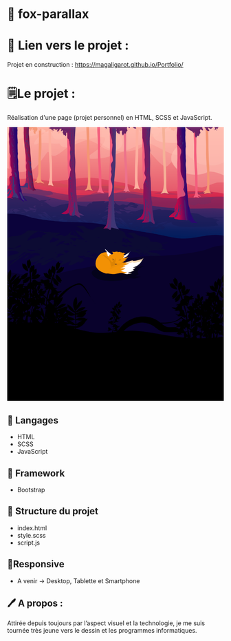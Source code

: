 # 🦊 fox-parallax

# 🔗 Lien vers le projet : 
Projet en construction :
https://magaligarot.github.io/Portfolio/

# 🗒Le projet :

Réalisation d'une page (projet personnel) en HTML, SCSS et JavaScript.

![<Visuel>](/src/foret.png)

## 🔧 Langages
* HTML
* SCSS
* JavaScript

## 📙 Framework
* Bootstrap 

## 📁 Structure du projet
* index.html
* style.scss
* script.js

## 📱Responsive

* A venir -> Desktop, Tablette et Smartphone


## 🖊 A propos :

 Attirée depuis toujours par l’aspect visuel et la technologie, je me suis tournée très jeune vers le dessin et les programmes informatiques.
